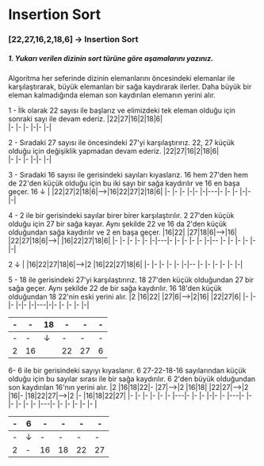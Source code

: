 # Insertion Sort
### [22,27,16,2,18,6] -> Insertion Sort

##### 1. Yukarı verilen dizinin sort türüne göre aşamalarını yazınız.

Algoritma her seferinde dizinin elemanlarını öncesindeki elemanlar ile karşılaştırarak, büyük elemanları bir sağa kaydırarak ilerler. Daha büyük bir eleman kalmadığında eleman son kaydırılan elemanın yerini alır.
   
1 - İlk olarak 22 sayısı ile başlarız ve elimizdeki tek eleman olduğu için sonraki sayı ile devam ederiz.
|22|27|16|2|18|6|     
|- |- |- |-|- |-|
    
2 - Sıradaki 27 sayısı ile öncesindeki 27'yi karşılaştırırız. 22, 27 küçük olduğu için değişiklik yapmadan devam ederiz.
|22|27|16|2|18|6|     
|- |- |- |-|- |-|
    
3 - Sıradaki 16 sayısı ile gerisindeki sayıları kıyaslarız. 16 hem 27'den hem de 22'den küçük olduğu için bu iki sayı bir sağa kaydırılır ve 16 en başa geçer.
16
&darr;
|  |22|27|2|18|6|-->|16|22|27|2|18|6| 
|- |- |- |-|- |-|---|- |- |- |-|- |-|
       
4 - 2 ile bir gerisindeki sayılar birer birer karşılaştırılır. 2 27'den küçük olduğu için 27 bir sağa kayar. Aynı şekilde 22 ve 16 da 2'den küçük olduğundan sağa kaydırılır ve 2 en başa geçer.
|16|22|  |27|18|6|-->|16|  |22|27|18|6|-->|  |16|22|27|18|6| 
|- |- |- |- |- |-|---|- |- |- |- |- |-|-- |- |- |- |- |- |-|

2
&darr;
|  |16|22|27|18|6|-->|2 |16|22|27|18|6|
|- |- |- |- |- |-|-- |- |- |- |- |- |-|
    
5 - 18 ile gerisindeki 27'yi karşılaştırırız. 18 27'den küçük olduğundan 27 bir sağa geçer. Aynı şekilde 22 de bir sağa kaydırılır. 16 18'den küçük olduğundan 18 22'nin eski yerini alır.
|2 |16|22| |27|6|-->|2|16|  |22|27|6|
|- |- |- |-|- |-|---|-|- |- |- |- |-|

|-|- |18|- |- |-|
|-|- |- |- |- |-|
|-|- |&darr;|-|-|-|
|2|16|  |22|27|6|

   
6- 6 ile bir gerisindeki sayıyı kıyaslanır. 6 27-22-18-16 sayılarından küçük olduğu için bu sayılar sırası ile bir sağa kaydırılır. 6 2'den büyük olduğundan son kaydırılan 16'nın yerini alır.
|2 |16|18|22|- |27|-->|2 |16|18| |22|27|-->|2 |16|- |18|22|27|-->|2 |- |16|18|22|27|
|- |- |- |- |- |- |---|- |- |- |-|- |- |---|- |- |- |- |- |- |---|- |- |- |- |- |- |
    
|- |6 |- |- |- |- |
|- |- |- |- |- |- |
|- |&darr;|- |- |- |- |
|2 |- |16|18|22|27|

 